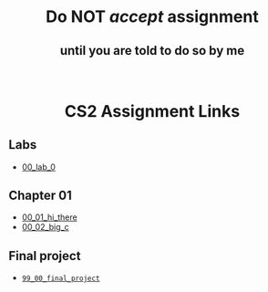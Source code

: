 # <p align="center">Do NOT _accept_ assignment </p>

## <p align="center">until you are told to do so by me</p>

<br/>

# <p align="center">CS2 Assignment Links</p>


## Labs

- [00_lab_0](assignments/00_lab_0/)


## Chapter 01

- [00_01_hi_there](assignments/00_01_hi_there/)
- [00_02_big_c](https://classroom.github.com/a/qgnR3S_V)



## Final project

- [`99_00_final_project`]()<br />
